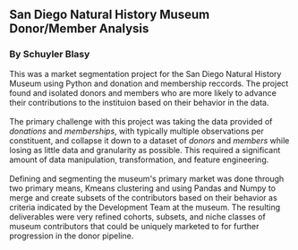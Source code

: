 ## San Diego Natural History Museum Donor/Member Analysis
### By Schuyler Blasy
This was a market segmentation project for the San Diego Natural History Museum using Python and donation and membership reccords. The project found and isolated donors and members who are more likely to advance their contributions to the instituion based on their behavior in the data. </br></br>The primary challenge with this project was taking the data provided of *donations* and *memberships*, with typically multiple observations per constituent, and collapse it down to a dataset of *donors* and *members* while losing as little data and granularity as possible. This required a significant amount of data manipulation, transformation, and feature engineering. </br></br>Defining and segmenting the museum's primary market was done through two primary means, Kmeans clustering and using Pandas and Numpy to merge and create subsets of the contributors based on their behavior as criteria indicated by the Development Team at the museum. The resulting deliverables were very refined cohorts, subsets, and niche classes of museum contributors that could be uniquely marketed to for further progression in the donor pipeline.
